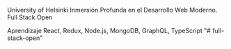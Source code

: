 University of Helsinki
Inmersión Profunda en el Desarrollo Web Moderno.
Full Stack Open

Aprendizaje
React,
Redux,
Node.js,
MongoDB,
GraphQL,
TypeScript
"# full-stack-open" 
